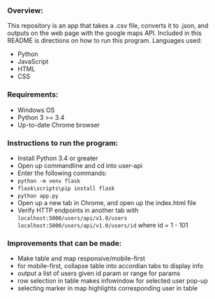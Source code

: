 ### Overview:
This repository is an app that takes a .csv file, converts it to .json,
and outputs on the web page with the google maps API.
Included in this README is directions on how to run this program.
Languages used:
- Python
- JavaScript
- HTML
- CSS

### Requirements:
- Windows OS
- Python 3 >= 3.4
- Up-to-date Chrome browser

### Instructions to run the program:
- Install Python 3.4 or greater
- Open up commandline and cd into user-api
- Enter the following commands:
- ```python -m venv flask```
- ```flask\scripts\pip install flask```
- ```python app.py```
- Open up a new tab in Chrome, and open up the index.html file
- Verify HTTP endpoints in another tab with
  ```localhost:5000/users/api/v1.0/users```
  ```localhost:5000/users/api/v1.0/users/id``` where id = 1 - 101

### Improvements that can be made:
- Make table and map responsive/mobile-first
- for mobile-first, collapse table into accordian tabs to display info
- output a list of users given id param or range for params
- row selection in table makes infowindow for selected user pop-up
- selecting marker in map highlights corresponding user in table